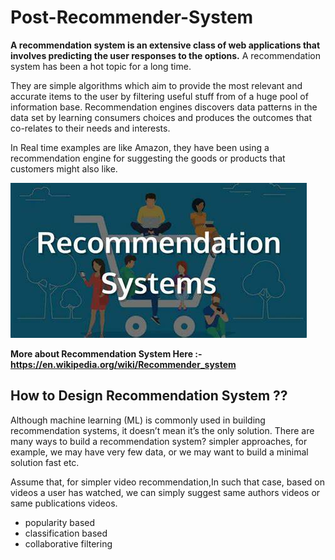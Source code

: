 # Post-Recommender-System
**A recommendation system is an extensive class of web applications that involves predicting the user responses to the options.** A recommendation system has been a hot topic for a long time.

They are simple algorithms which aim to provide the most relevant and accurate items to the user by filtering useful stuff from of a huge pool of information base. Recommendation engines discovers data patterns in the data set by learning consumers choices and produces the outcomes that co-relates to their needs and interests.

In Real time examples are like Amazon, they have been using a recommendation engine for suggesting the goods or products that customers might also like.

![](Recommendation-image.jpg)

**More about Recommendation System Here :- https://en.wikipedia.org/wiki/Recommender_system**
## How to Design Recommendation System ??

Although machine learning (ML) is commonly used in building recommendation systems, it doesn’t mean it’s the only solution. There are many ways to build a recommendation system? simpler approaches, for example, we may have very few data, or we may want to build a minimal solution fast etc.

Assume that, for simpler video recommendation,In such that case, based on videos a user has watched, we can simply suggest same authors videos or same publications videos.
* popularity based
* classification based
* collaborative filtering
